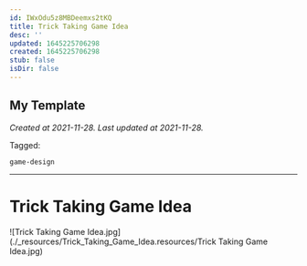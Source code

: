 ```yaml
---
id: IWxOdu5z8MBDeemxs2tKQ
title: Trick Taking Game Idea
desc: ''
updated: 1645225706298
created: 1645225706298
stub: false
isDir: false
---
```

My Template
---

_Created at 2021-11-28._
_Last updated at 2021-11-28._



Tagged: 
```
game-design
```


---

# Trick Taking Game Idea


![Trick Taking Game Idea.jpg](./_resources/Trick_Taking_Game_Idea.resources/Trick Taking Game Idea.jpg)

